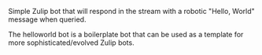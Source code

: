 Simple Zulip bot that will respond in the stream with a robotic "Hello, World" message when queried.

The helloworld bot is a boilerplate bot that can be used as a template for more sophisticated/evolved Zulip bots. 
